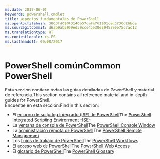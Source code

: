 ```yaml
---
ms.date: 2017-06-05
keywords: powershell,cmdlet
title: aspectos fundamentales de PowerShell
ms.openlocfilehash: 3863fd09043148b57da7a761901cad3736d26bde
ms.sourcegitcommit: d6ab9ab5909ed59cce4ce30e29457e0e75c7ac12
ms.translationtype: HT
ms.contentlocale: es-ES
ms.lasthandoff: 09/08/2017
---
```

# <a name="common-powershell"></a><span data-ttu-id="f2cff-103">PowerShell común</span><span class="sxs-lookup"><span data-stu-id="f2cff-103">Common PowerShell</span></span>
<span data-ttu-id="f2cff-104">Esta sección contiene todas las guías detalladas de PowerShell y material de referencia.</span><span class="sxs-lookup"><span data-stu-id="f2cff-104">This section contains all reference material and in-depth guides for PowerShell.</span></span>  
<span data-ttu-id="f2cff-105">Encuentre en esta sección:</span><span class="sxs-lookup"><span data-stu-id="f2cff-105">Find in this section:</span></span>
- <span data-ttu-id="f2cff-106">El [entorno de scripting integrado (ISE) de PowerShell](ise-guide.md)</span><span class="sxs-lookup"><span data-stu-id="f2cff-106">The [PowerShell Integrated Scripting Environment -ISE-](ise-guide.md)</span></span>
- <span data-ttu-id="f2cff-107">La [ventana de consola de PowerShell](console-guide.md)</span><span class="sxs-lookup"><span data-stu-id="f2cff-107">The [PowerShell Console Window](console-guide.md)</span></span>
- <span data-ttu-id="f2cff-108">La [administración remota de PowerShell](Running-Remote-Commands.md)</span><span class="sxs-lookup"><span data-stu-id="f2cff-108">The [PowerShell Remote Management](Running-Remote-Commands.md)</span></span>
- <span data-ttu-id="f2cff-109">Los [flujos de trabajo de PowerShell](workflows-guide.md)</span><span class="sxs-lookup"><span data-stu-id="f2cff-109">The [PowerShell Workflows](workflows-guide.md)</span></span>
- <span data-ttu-id="f2cff-110">El [acceso web de PowerShell](web-access.md)</span><span class="sxs-lookup"><span data-stu-id="f2cff-110">The [PowerShell Web Access](web-access.md)</span></span>
- <span data-ttu-id="f2cff-111">El [glosario de PowerShell](../Windows-PowerShell-Glossary.md)</span><span class="sxs-lookup"><span data-stu-id="f2cff-111">The [PowerShell Glossary](../Windows-PowerShell-Glossary.md)</span></span>

